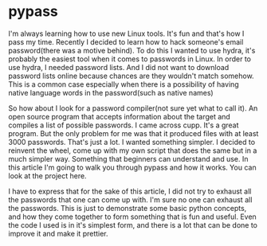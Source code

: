# pypass

I'm always learning how to use new Linux tools. It's fun and that's how I pass my time. Recently I decided to learn how to hack someone's email password(there was a motive behind). To do this I wanted to use hydra, it's probably the easiest tool when it comes to passwords in Linux. In order to use hydra, I needed password lists. And I did not want to download password lists online because chances are they wouldn't match somehow. This is a common case especially when there is a possibility  of having native language words in the password(such as native names)  

So how about I look for a password compiler(not sure yet what to call it). An open source program that accepts information about the target and compiles a list of possible passwords. I came across cupp. It's a great program. But the only problem for me was that it produced files with at least 3000 passwords. That's just a lot. I wanted something simpler. I decided to reinvent the wheel, come up with my own script that does the same but in a much simpler way. Something that beginners can understand and use. In this article I'm going to walk you through pypass and how it works. You can look at the project here.

I have to express that for the sake of this article, I did not try to exhaust all the passwords that one can come up with. I'm sure no one can exhaust all the passwords. This is just to demonstrate some basic python concepts, and how they come together to form something that is fun and useful. Even the code I used is in it's simplest form, and there is a lot that can be done to improve it and make it prettier.


